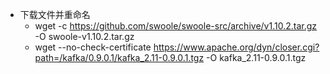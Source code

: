 * 下载文件并重命名
    * wget -c https://github.com/swoole/swoole-src/archive/v1.10.2.tar.gz -O swoole-v1.10.2.tar.gz
    * wget --no-check-certificate https://www.apache.org/dyn/closer.cgi?path=/kafka/0.9.0.1/kafka_2.11-0.9.0.1.tgz -O kafka_2.11-0.9.0.1.tgz
